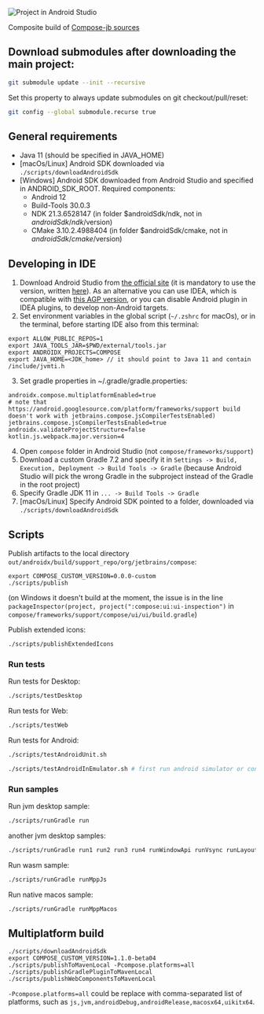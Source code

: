 ![Project in Android Studio](screenshots/studio.png)

Composite build of [Compose-jb sources](https://github.com/JetBrains/androidx)

## Download submodules after downloading the main project:
```bash
git submodule update --init --recursive
```
Set this property to always update submodules on git checkout/pull/reset:
```bash
git config --global submodule.recurse true
```

## General requirements
- Java 11 (should be specified in JAVA_HOME)
- [macOs/Linux] Android SDK downloaded via `./scripts/downloadAndroidSdk`
- [Windows] Android SDK downloaded from Android Studio and specified in ANDROID_SDK_ROOT. Required components:
  - Android 12
  - Build-Tools 30.0.3
  - NDK 21.3.6528147 (in folder $androidSdk/ndk, not in $androidSdk/ndk/$version)
  - CMake 3.10.2.4988404 (in folder $androidSdk/cmake, not in $androidSdk/cmake/$version)

## Developing in IDE
1. Download Android Studio from [the official site](https://developer.android.com/studio/archive) (it is mandatory to use the version, written [here](https://github.com/JetBrains/androidx/blob/jb-main/gradle/libs.versions.toml#L11)). As an alternative you can use IDEA, which is compatible with [this AGP version](https://github.com/JetBrains/androidx/blob/jb-main/gradle/libs.versions.toml#L5), or you can disable Android plugin in IDEA plugins, to develop non-Android targets.
2. Set environment variables in the global script (`~/.zshrc` for macOs), or in the terminal, before starting IDE also from this terminal:
```
export ALLOW_PUBLIC_REPOS=1
export JAVA_TOOLS_JAR=$PWD/external/tools.jar
export ANDROIDX_PROJECTS=COMPOSE
export JAVA_HOME=<JDK_home> // it should point to Java 11 and contain /include/jvmti.h
```
3. Set gradle properties in ~/.gradle/gradle.properties:
```
androidx.compose.multiplatformEnabled=true
# note that https://android.googlesource.com/platform/frameworks/support build doesn't work with jetbrains.compose.jsCompilerTestsEnabled)
jetbrains.compose.jsCompilerTestsEnabled=true
androidx.validateProjectStructure=false
kotlin.js.webpack.major.version=4
```
4. Open `compose` folder in Android Studio (not `compose/frameworks/support`)
5. Download a custom Gradle 7.2 and specify it in `Settings -> Build, Execution, Deployment -> Build Tools -> Gradle` (because Android Studio will pick the wrong Gradle in the subproject instead of the Gradle in the root project)
6. Specify Gradle JDK 11 in `... -> Build Tools -> Gradle`
7. [macOs/Linux] Specify Android SDK pointed to a folder, downloaded via `./scripts/downloadAndroidSdk`

## Scripts
Publish artifacts to the local directory `out/androidx/build/support_repo/org/jetbrains/compose`:
```
export COMPOSE_CUSTOM_VERSION=0.0.0-custom
./scripts/publish
```
(on Windows it doesn't build at the moment, the issue is in the line `packageInspector(project, project(":compose:ui:ui-inspection")` in `compose/frameworks/support/compose/ui/ui/build.gradle`)

Publish extended icons:
```bash
./scripts/publishExtendedIcons
```

### Run tests

Run tests for Desktop:
```bash
./scripts/testDesktop
```

Run tests for Web:
```bash
./scripts/testWeb
```

Run tests for Android:
```bash
./scripts/testAndroidUnit.sh
```
```bash
./scripts/testAndroidInEmulator.sh # first run android simulator or connect device
```

### Run samples
Run jvm desktop sample:
```bash
./scripts/runGradle run
```
another jvm desktop samples: 
```bash
./scripts/runGradle run1 run2 run3 run4 runWindowApi runVsync runLayout
```

Run wasm sample:
```bash
./scripts/runGradle runMppJs
```

Run native macos sample:
```bash
./scripts/runGradle runMppMacos
```

## Multiplatform build

```console
./scripts/downloadAndroidSdk
export COMPOSE_CUSTOM_VERSION=1.1.0-beta04
./scripts/publishToMavenLocal -Pcompose.platforms=all
./scripts/publishGradlePluginToMavenLocal
./scripts/publishWebComponentsToMavenLocal
```
`-Pcompose.platforms=all` could be replace with comma-separated list of platforms, such as `js,jvm,androidDebug,androidRelease,macosx64,uikitx64`.

